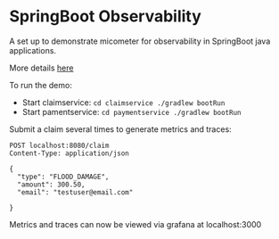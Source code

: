 # SpringBoot Observability

A set up to demonstrate micometer for observability in SpringBoot java applications.

More details [here](https://medium.com/@chalise-arun/jvm-applications-observability-with-open-telemetry-and-micrometer-6df8502c8ac1)

To run the demo:
- Start claimservice: `cd claimservice ./gradlew bootRun`
- Start pamentservice: `cd paymentservice ./gradlew bootRun`

Submit a claim several times to generate metrics and traces:
```
POST localhost:8080/claim
Content-Type: application/json

{
  "type": "FLOOD_DAMAGE",
  "amount": 300.50,
  "email": "testuser@email.com"

}
```

Metrics and traces can now be viewed via grafana at localhost:3000


